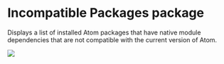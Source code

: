 # Incompatible Packages package

Displays a list of installed Atom packages that have native module
dependencies that are not compatible with the current version of Atom.

![](https://cloud.githubusercontent.com/assets/671378/3767534/3f099820-18ce-11e4-9fa0-feef7947aab2.png)
